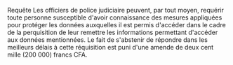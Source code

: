 Requête
Les officiers de police judiciaire peuvent, par tout moyen, requérir toute personne susceptible d'avoir connaissance des mesures appliquées pour protéger les données auxquelles il est permis d'accéder dans le cadre de la perquisition de leur remettre les informations permettant d'accéder aux données mentionnées.
Le fait de s'abstenir de répondre dans les meilleurs délais à cette réquisition est puni d'une amende de deux cent mille (200 000) francs CFA.